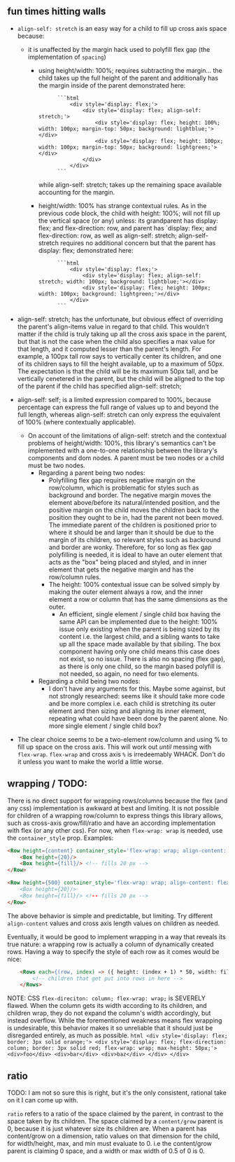 ## fun times hitting walls

- `align-self: stretch` is an easy way for a child to fill up cross axis space because:
	- it is unaffected by the margin hack used to polyfill flex gap (the implementation of `spacing`)
		- using height/width: 100%; requires subtracting the margin... the child takes up the full height of the parent and additionally has the margin inside of the parent
				demonstrated here:

					```html
						<div style='display: flex;'>
							<div style='display: flex; align-self: stretch;'>
								<div style='display: flex; height: 100%; width: 100px; margin-top: 50px; background: lightblue;'></div>
								<div style='display: flex; height: 100px; width: 100px; margin-top: 50px; background: lightgreen;'></div>
							</div>
						</div>
					```

			while align-self: stretch; takes up the remaining space available accounting for the margin.

		- height/width: 100% has strange contextual rules. As in the previous code block, the child with height: 100%; will not fill up the vertical space (or any) unless: its grandparent has display: flex; and flex-direction: row, and parent has `display: flex; and flex-direction: row, as well as align-self: stretch;
			align-self-stretch requires no additional concern but that the parent has display: flex;
				demonstrated here:

					```html
						<div style='display: flex;'>
							<div style='display: flex; align-self: stretch; width: 100px; background: lightblue;'></div>
							<div style='display: flex; height: 100px; width: 100px; background: lightgreen;'></div>
						</div>
					```

- align-self: stretch; has the unfortunate, but obvious effect of overriding the parent's align-items value in regard to that child. This wouldn't matter if the child is truly taking up all the cross axis space in the parent, but that is not the case when the child also specifies a max value for that length, and it computed lesser than the parent's length. For example, a 100px tall row says to vertically center its children, and one of its children says to fill the height available, up to a maximum of 50px. The expectation is that the child will be its maximum 50px tall, and be vertically cenetered in the parent, but the child will be aligned to the top of the parent if the child has specified align-self: stretch;
- align-self: self; is a limited expression compared to 100%, because percentage can express the full range of values up to and beyond the full length, whereas align-self: stretch can only express the equivalent of 100% (where contextually applicable).

	- On account of the limitations of align-self: stretch and the contextual problems of height/width: 100%, this library's semantics can't be implemented with a one-to-one relationship between the library's components and dom nodes. A parent must be two nodes or a child must be two nodes.
		- Regarding a parent being two nodes:
			- Polyfilling flex gap requires negative margin on the row/column, which is problematic for styles such as background and border. The negative margin moves the element above/before its natural/intended position, and the positive margin on the child moves the children back to the position they ought to be in, had the parent not been moved. The immediate parent of the children is positioned prior to where it should be and larger than it should be due to the margin of its children, so relevant styles such as backround and border are wonky. Therefore, for so long as flex gap polyfilling is needed, it is ideal to have an outer element that acts as the "box" being placed and styled, and in inner element that gets the negative margin and has the row/column rules.
			- The height: 100% contextual issue can be solved simply by making the outer element always a row, and the inner element a row or column that has the same dimensions as the outer.
				- An efficient, single element / single child box having the same API can be implemented due to the height: 100% issue only existing when the parent is being sized by its content i.e. the largest child, and a sibling wants to take up all the space made available by that sibiling. The box component having only one child means this case does not exist, so no issue. There is also no spacing (flex gap), as there is only one child, so the margin based polyfill is not needed, so again, no need for two elements.
		- Regarding a child being two nodes:
			- I don't have any arguments for this. Maybe some against, but not strongly researched: seems like it should take more code and be more complex i.e. each child is stretching its outer element and then sizing and aligning its inner element, repeating what could have been done by the parent alone. No more single element / single child box?

- The clear choice seems to be a two-element row/column and using % to fill up space on the cross axis. This will work out *until* messing with `flex-wrap`. `flex-wrap` and cross axis `%` is irredeemably WHACK. Don't do it unless you want to make the world a little worse.

## wrapping / TODO:

There is no direct support for wrapping rows/columns because the flex (and any css) implementation is awkward at best and limiting. It is not possible for children of a wrapping row/column to express things this library allows, such as cross-axis grow/fill/ratio and have an according implementation with flex (or any other css).
For now, when `flex-wrap: wrap` is needed, use the `container_style` prop.
Examples:

```html
<Row height={content} container_style='flex-wrap: wrap; align-content: flex-start;'>
	<Box height={20}/>
	<Box height={fill}/> <!-- fills 20 px -->
</Row>

<Row height={500} container_style='flex-wrap: wrap; align-content: flex-start;'> <!-- the row will be 500 px tall, but the children will not use it.
	<Box height={20}/>
	<Box height={fill}/> <!-- fills 20 px -->
</Row>
```

The above behavior is simple and predictable, but limiting. Try different `align-content` values and cross axis length values on children as needed.

Eventually, it would be good to implement wrapping in a way that reveals its true nature: a wrapping row is actually a column of dynamically created rows.
Having a way to specify the style of each row as it comes would be nice:

```html
	<Rows each={(row, index) => ({ height: (index + 1) * 50, width: fill })}>
		<!-- children that get put into rows in here -->
	</Rows>
```

NOTE:
CSS `flex-direciton: column; flex-wrap: wrap;` is SEVERELY flawed. When the column gets its width according to its children, and children wrap, they do not expand the column's width accordingly, but instead overflow. While the forementioned weakness means flex wrapping is undesirable, this behavior makes it so unreliable that it should just be disregarded entirely, as much as possible.
	```html
		<div style='display: flex; border: 3px solid orange;'>
			<div style='display: flex; flex-direction: column; border: 3px solid red; flex-wrap: wrap; max-height: 50px;'>
				<div>foo</div>
				<div>bar</div>
				<div>baz</div>
			</div>
		</div>
	```

## ratio

TODO: I am not so sure this is right, but it's the only consistent, rational take on it I can come up with.

`ratio` refers to a ratio of the space claimed by the parent, in contrast to the space taken by its children. The space claimed by a `content/grow` parent is 0, because it is just whatever size its children are.
When a parent has content/grow on a dimension, ratio values on that dimension for the child, for width/height, max, and min must evaluate to 0.
i.e the content/grow parent is claiming 0 space, and a width or max width of 0.5 of 0 is 0.
